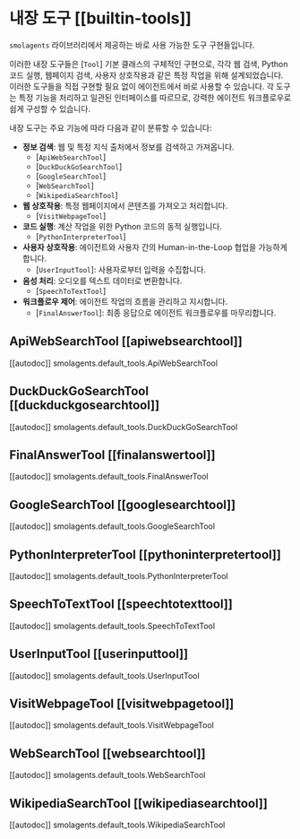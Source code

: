 # 내장 도구 [[builtin-tools]]

`smolagents` 라이브러리에서 제공하는 바로 사용 가능한 도구 구현들입니다.

이러한 내장 도구들은 [`Tool`] 기본 클래스의 구체적인 구현으로, 각각 웹 검색, Python 코드 실행, 웹페이지 검색, 사용자 상호작용과 같은 특정 작업을 위해 설계되었습니다.
이러한 도구들을 직접 구현할 필요 없이 에이전트에서 바로 사용할 수 있습니다.
각 도구는 특정 기능을 처리하고 일관된 인터페이스를 따르므로, 강력한 에이전트 워크플로우로 쉽게 구성할 수 있습니다.

내장 도구는 주요 기능에 따라 다음과 같이 분류할 수 있습니다:
- **정보 검색**: 웹 및 특정 지식 출처에서 정보를 검색하고 가져옵니다.
  - [`ApiWebSearchTool`]
  - [`DuckDuckGoSearchTool`]
  - [`GoogleSearchTool`]
  - [`WebSearchTool`]
  - [`WikipediaSearchTool`]
- **웹 상호작용**: 특정 웹페이지에서 콘텐츠를 가져오고 처리합니다.
  - [`VisitWebpageTool`]
- **코드 실행**: 계산 작업을 위한 Python 코드의 동적 실행입니다.
  - [`PythonInterpreterTool`]
- **사용자 상호작용**: 에이전트와 사용자 간의 Human-in-the-Loop 협업을 가능하게 합니다.
  - [`UserInputTool`]: 사용자로부터 입력을 수집합니다.
- **음성 처리**: 오디오를 텍스트 데이터로 변환합니다.
  - [`SpeechToTextTool`]
- **워크플로우 제어**: 에이전트 작업의 흐름을 관리하고 지시합니다.
  - [`FinalAnswerTool`]: 최종 응답으로 에이전트 워크플로우를 마무리합니다.

## ApiWebSearchTool [[apiwebsearchtool]]

[[autodoc]] smolagents.default_tools.ApiWebSearchTool

## DuckDuckGoSearchTool [[duckduckgosearchtool]]

[[autodoc]] smolagents.default_tools.DuckDuckGoSearchTool

## FinalAnswerTool [[finalanswertool]]

[[autodoc]] smolagents.default_tools.FinalAnswerTool

## GoogleSearchTool [[googlesearchtool]]

[[autodoc]] smolagents.default_tools.GoogleSearchTool

## PythonInterpreterTool [[pythoninterpretertool]]

[[autodoc]] smolagents.default_tools.PythonInterpreterTool

## SpeechToTextTool [[speechtotexttool]]

[[autodoc]] smolagents.default_tools.SpeechToTextTool

## UserInputTool [[userinputtool]]

[[autodoc]] smolagents.default_tools.UserInputTool

## VisitWebpageTool [[visitwebpagetool]]

[[autodoc]] smolagents.default_tools.VisitWebpageTool

## WebSearchTool [[websearchtool]]

[[autodoc]] smolagents.default_tools.WebSearchTool

## WikipediaSearchTool [[wikipediasearchtool]]

[[autodoc]] smolagents.default_tools.WikipediaSearchTool